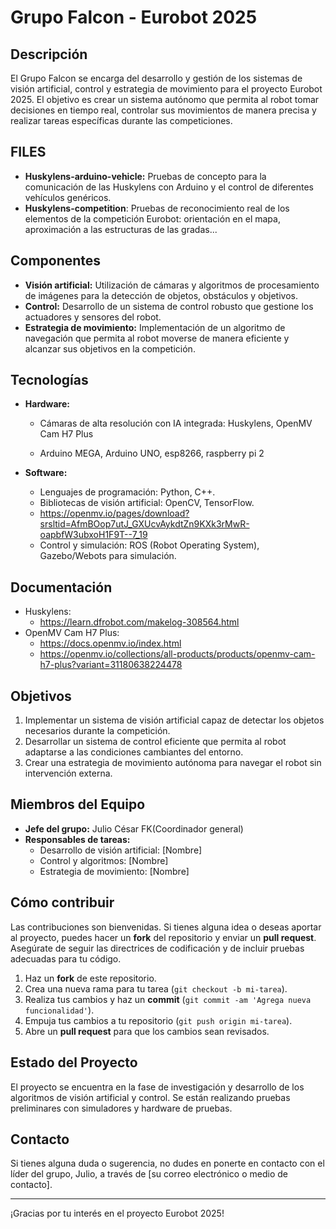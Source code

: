 # Grupo Falcon - Eurobot 2025

## Descripción

El Grupo Falcon se encarga del desarrollo y gestión de los sistemas de visión artificial, control y estrategia de movimiento para el proyecto Eurobot 2025. El objetivo es crear un sistema autónomo que permita al robot tomar decisiones en tiempo real, controlar sus movimientos de manera precisa y realizar tareas específicas durante las competiciones.

## FILES

- **Huskylens-arduino-vehicle:** Pruebas de concepto para la comunicación de las Huskylens con Arduino y el control de diferentes vehículos genéricos.
- **Huskylens-competition**: Pruebas de reconocimiento real de los elementos de la competición Eurobot: orientación en el mapa, aproximación a las estructuras de las gradas...

## Componentes

- **Visión artificial:** Utilización de cámaras y algoritmos de procesamiento de imágenes para la detección de objetos, obstáculos y objetivos.
- **Control:** Desarrollo de un sistema de control robusto que gestione los actuadores y sensores del robot.
- **Estrategia de movimiento:** Implementación de un algoritmo de navegación que permita al robot moverse de manera eficiente y alcanzar sus objetivos en la competición.

## Tecnologías

- **Hardware:** 
  - Cámaras de alta resolución con IA integrada: Huskylens, OpenMV Cam H7 Plus
  
  - Arduino MEGA, Arduino UNO, esp8266, raspberry pi 2

- **Software:**
  - Lenguajes de programación: Python, C++.
  - Bibliotecas de visión artificial: OpenCV, TensorFlow.
  - https://openmv.io/pages/download?srsltid=AfmBOop7utJ_GXUcvAykdtZn9KXk3rMwR-oapbfW3ubxoH1F9T--7_19
  - Control y simulación: ROS (Robot Operating System), Gazebo/Webots para simulación.
## Documentación

- Huskylens:
  - https://learn.dfrobot.com/makelog-308564.html
- OpenMV Cam H7 Plus:
  - https://docs.openmv.io/index.html
  - https://openmv.io/collections/all-products/products/openmv-cam-h7-plus?variant=31180638224478
  
## Objetivos

1. Implementar un sistema de visión artificial capaz de detectar los objetos necesarios durante la competición.
2. Desarrollar un sistema de control eficiente que permita al robot adaptarse a las condiciones cambiantes del entorno.
3. Crear una estrategia de movimiento autónoma para navegar el robot sin intervención externa.

## Miembros del Equipo

- **Jefe del grupo:** Julio César FK(Coordinador general)
- **Responsables de tareas:**
  - Desarrollo de visión artificial: [Nombre]
  - Control y algoritmos: [Nombre]
  - Estrategia de movimiento: [Nombre]

## Cómo contribuir

Las contribuciones son bienvenidas. Si tienes alguna idea o deseas aportar al proyecto, puedes hacer un **fork** del repositorio y enviar un **pull request**. Asegúrate de seguir las directrices de codificación y de incluir pruebas adecuadas para tu código.

1. Haz un **fork** de este repositorio.
2. Crea una nueva rama para tu tarea (`git checkout -b mi-tarea`).
3. Realiza tus cambios y haz un **commit** (`git commit -am 'Agrega nueva funcionalidad'`).
4. Empuja tus cambios a tu repositorio (`git push origin mi-tarea`).
5. Abre un **pull request** para que los cambios sean revisados.

## Estado del Proyecto

El proyecto se encuentra en la fase de investigación y desarrollo de los algoritmos de visión artificial y control. Se están realizando pruebas preliminares con simuladores y hardware de pruebas.

## Contacto

Si tienes alguna duda o sugerencia, no dudes en ponerte en contacto con el líder del grupo, Julio, a través de [su correo electrónico o medio de contacto].

---

¡Gracias por tu interés en el proyecto Eurobot 2025!
